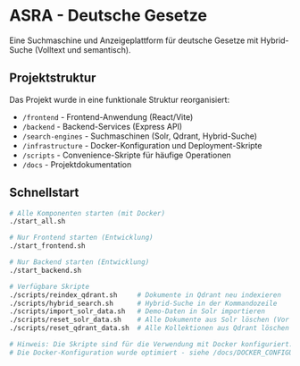 # ASRA - Deutsche Gesetze

Eine Suchmaschine und Anzeigeplattform für deutsche Gesetze mit Hybrid-Suche (Volltext und semantisch).

## Projektstruktur

Das Projekt wurde in eine funktionale Struktur reorganisiert:

- `/frontend` - Frontend-Anwendung (React/Vite)
- `/backend` - Backend-Services (Express API)
- `/search-engines` - Suchmaschinen (Solr, Qdrant, Hybrid-Suche)
- `/infrastructure` - Docker-Konfiguration und Deployment-Skripte
- `/scripts` - Convenience-Skripte für häufige Operationen
- `/docs` - Projektdokumentation

## Schnellstart

```bash
# Alle Komponenten starten (mit Docker)
./start_all.sh

# Nur Frontend starten (Entwicklung)
./start_frontend.sh

# Nur Backend starten (Entwicklung)
./start_backend.sh

# Verfügbare Skripte
./scripts/reindex_qdrant.sh     # Dokumente in Qdrant neu indexieren
./scripts/hybrid_search.sh      # Hybrid-Suche in der Kommandozeile
./scripts/import_solr_data.sh   # Demo-Daten in Solr importieren
./scripts/reset_solr_data.sh    # Alle Dokumente aus Solr löschen (Vor Neuimport)
./scripts/reset_qdrant_data.sh  # Alle Kollektionen aus Qdrant löschen (Vor Neuindexierung)

# Hinweis: Die Skripte sind für die Verwendung mit Docker konfiguriert.
# Die Docker-Konfiguration wurde optimiert - siehe /docs/DOCKER_CONFIGURATION.md
```



